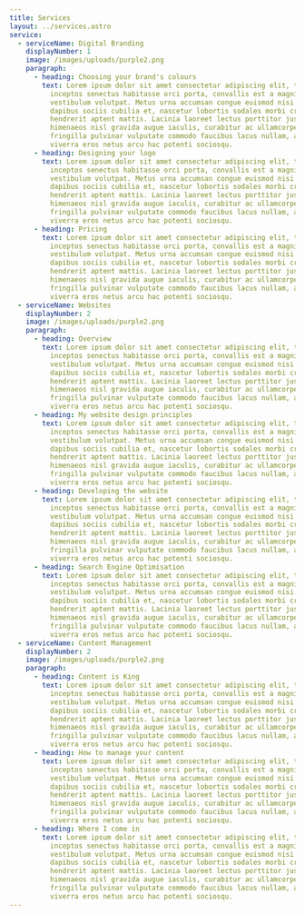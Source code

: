```yaml
---
title: Services
layout: ../services.astro
service:
  - serviceName: Digital Branding
    displayNumber: 1
    image: /images/uploads/purple2.png
    paragraph:
      - heading: Choosing your brand's colours
        text: Lorem ipsum dolor sit amet consectetur adipiscing elit, tempor eleifend
          inceptos senectus habitasse orci porta, convallis est a magnis
          vestibulum volutpat. Metus urna accumsan congue euismod nisi mus
          dapibus sociis cubilia et, nascetur lobortis sodales morbi cras
          hendrerit aptent mattis. Lacinia laoreet lectus porttitor justo rutrum
          himenaeos nisl gravida augue iaculis, curabitur ac ullamcorper
          fringilla pulvinar vulputate commodo faucibus lacus nullam, at sed
          viverra eros netus arcu hac potenti sociosqu.
      - heading: Designing your logo
        text: Lorem ipsum dolor sit amet consectetur adipiscing elit, tempor eleifend
          inceptos senectus habitasse orci porta, convallis est a magnis
          vestibulum volutpat. Metus urna accumsan congue euismod nisi mus
          dapibus sociis cubilia et, nascetur lobortis sodales morbi cras
          hendrerit aptent mattis. Lacinia laoreet lectus porttitor justo rutrum
          himenaeos nisl gravida augue iaculis, curabitur ac ullamcorper
          fringilla pulvinar vulputate commodo faucibus lacus nullam, at sed
          viverra eros netus arcu hac potenti sociosqu.
      - heading: Pricing
        text: Lorem ipsum dolor sit amet consectetur adipiscing elit, tempor eleifend
          inceptos senectus habitasse orci porta, convallis est a magnis
          vestibulum volutpat. Metus urna accumsan congue euismod nisi mus
          dapibus sociis cubilia et, nascetur lobortis sodales morbi cras
          hendrerit aptent mattis. Lacinia laoreet lectus porttitor justo rutrum
          himenaeos nisl gravida augue iaculis, curabitur ac ullamcorper
          fringilla pulvinar vulputate commodo faucibus lacus nullam, at sed
          viverra eros netus arcu hac potenti sociosqu.
  - serviceName: Websites
    displayNumber: 2
    image: /images/uploads/purple2.png
    paragraph:
      - heading: Overview
        text: Lorem ipsum dolor sit amet consectetur adipiscing elit, tempor eleifend
          inceptos senectus habitasse orci porta, convallis est a magnis
          vestibulum volutpat. Metus urna accumsan congue euismod nisi mus
          dapibus sociis cubilia et, nascetur lobortis sodales morbi cras
          hendrerit aptent mattis. Lacinia laoreet lectus porttitor justo rutrum
          himenaeos nisl gravida augue iaculis, curabitur ac ullamcorper
          fringilla pulvinar vulputate commodo faucibus lacus nullam, at sed
          viverra eros netus arcu hac potenti sociosqu.
      - heading: My website design principles
        text: Lorem ipsum dolor sit amet consectetur adipiscing elit, tempor eleifend
          inceptos senectus habitasse orci porta, convallis est a magnis
          vestibulum volutpat. Metus urna accumsan congue euismod nisi mus
          dapibus sociis cubilia et, nascetur lobortis sodales morbi cras
          hendrerit aptent mattis. Lacinia laoreet lectus porttitor justo rutrum
          himenaeos nisl gravida augue iaculis, curabitur ac ullamcorper
          fringilla pulvinar vulputate commodo faucibus lacus nullam, at sed
          viverra eros netus arcu hac potenti sociosqu.
      - heading: Developing the website
        text: Lorem ipsum dolor sit amet consectetur adipiscing elit, tempor eleifend
          inceptos senectus habitasse orci porta, convallis est a magnis
          vestibulum volutpat. Metus urna accumsan congue euismod nisi mus
          dapibus sociis cubilia et, nascetur lobortis sodales morbi cras
          hendrerit aptent mattis. Lacinia laoreet lectus porttitor justo rutrum
          himenaeos nisl gravida augue iaculis, curabitur ac ullamcorper
          fringilla pulvinar vulputate commodo faucibus lacus nullam, at sed
          viverra eros netus arcu hac potenti sociosqu.
      - heading: Search Engine Optimisation
        text: Lorem ipsum dolor sit amet consectetur adipiscing elit, tempor eleifend
          inceptos senectus habitasse orci porta, convallis est a magnis
          vestibulum volutpat. Metus urna accumsan congue euismod nisi mus
          dapibus sociis cubilia et, nascetur lobortis sodales morbi cras
          hendrerit aptent mattis. Lacinia laoreet lectus porttitor justo rutrum
          himenaeos nisl gravida augue iaculis, curabitur ac ullamcorper
          fringilla pulvinar vulputate commodo faucibus lacus nullam, at sed
          viverra eros netus arcu hac potenti sociosqu.
  - serviceName: Content Management
    displayNumber: 2
    image: /images/uploads/purple2.png
    paragraph:
      - heading: Content is King
        text: Lorem ipsum dolor sit amet consectetur adipiscing elit, tempor eleifend
          inceptos senectus habitasse orci porta, convallis est a magnis
          vestibulum volutpat. Metus urna accumsan congue euismod nisi mus
          dapibus sociis cubilia et, nascetur lobortis sodales morbi cras
          hendrerit aptent mattis. Lacinia laoreet lectus porttitor justo rutrum
          himenaeos nisl gravida augue iaculis, curabitur ac ullamcorper
          fringilla pulvinar vulputate commodo faucibus lacus nullam, at sed
          viverra eros netus arcu hac potenti sociosqu.
      - heading: How to manage your content
        text: Lorem ipsum dolor sit amet consectetur adipiscing elit, tempor eleifend
          inceptos senectus habitasse orci porta, convallis est a magnis
          vestibulum volutpat. Metus urna accumsan congue euismod nisi mus
          dapibus sociis cubilia et, nascetur lobortis sodales morbi cras
          hendrerit aptent mattis. Lacinia laoreet lectus porttitor justo rutrum
          himenaeos nisl gravida augue iaculis, curabitur ac ullamcorper
          fringilla pulvinar vulputate commodo faucibus lacus nullam, at sed
          viverra eros netus arcu hac potenti sociosqu.
      - heading: Where I come in
        text: Lorem ipsum dolor sit amet consectetur adipiscing elit, tempor eleifend
          inceptos senectus habitasse orci porta, convallis est a magnis
          vestibulum volutpat. Metus urna accumsan congue euismod nisi mus
          dapibus sociis cubilia et, nascetur lobortis sodales morbi cras
          hendrerit aptent mattis. Lacinia laoreet lectus porttitor justo rutrum
          himenaeos nisl gravida augue iaculis, curabitur ac ullamcorper
          fringilla pulvinar vulputate commodo faucibus lacus nullam, at sed
          viverra eros netus arcu hac potenti sociosqu.
---
```

